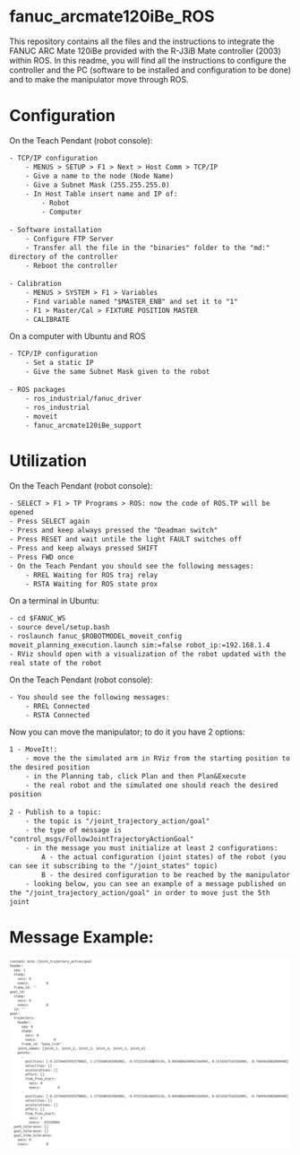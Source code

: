 # fanuc_arcmate120iBe_ROS
This repository contains all the files and the instructions to integrate the FANUC ARC Mate 120iBe provided with the R-J3iB Mate controller (2003) within ROS.
In this readme, you will find all the instructions to configure the controller and the PC (software to be installed and configuration to be done) and to make the manipulator move through ROS.

# Configuration

On the Teach Pendant (robot console):

	- TCP/IP configuration
		- MENUS > SETUP > F1 > Next > Host Comm > TCP/IP
		- Give a name to the node (Node Name)
		- Give a Subnet Mask (255.255.255.0)
		- In Host Table insert name and IP of:
			- Robot
			- Computer

	- Software installation
		- Configure FTP Server
		- Transfer all the file in the "binaries" folder to the "md:" directory of the controller
		- Reboot the controller

	- Calibration
		- MENUS > SYSTEM > F1 > Variables
		- Find variable named "$MASTER_ENB" and set it to "1"
		- F1 > Master/Cal > FIXTURE POSITION MASTER
		- CALIBRATE

On a computer with Ubuntu and ROS

	- TCP/IP configuration
		- Set a static IP
		- Give the same Subnet Mask given to the robot
		
	- ROS packages
		- ros_industrial/fanuc_driver
		- ros_industrial
		- moveit
		- fanuc_arcmate120iBe_support

# Utilization

On the Teach Pendant (robot console):

	- SELECT > F1 > TP Programs > ROS: now the code of ROS.TP will be opened
	- Press SELECT again
	- Press and keep always pressed the "Deadman switch"
	- Press RESET and wait untile the light FAULT switches off
	- Press and keep always pressed SHIFT
	- Press FWD once
	- On the Teach Pendant you should see the following messages:
		- RREL Waiting for ROS traj relay
		- RSTA Waiting for ROS state prox

On a terminal in Ubuntu:

	- cd $FANUC_WS
	- source devel/setup.bash
	- roslaunch fanuc_$ROBOTMODEL_moveit_config moveit_planning_execution.launch sim:=false robot_ip:=192.168.1.4
	- RViz should open with a visualization of the robot updated with the real state of the robot

On the Teach Pendant (robot console):

	- You should see the following messages:
		- RREL Connected
		- RSTA Connected

Now you can move the manipulator; to do it you have 2 options:

	1 - MoveIt!: 
		- move the the simulated arm in RViz from the starting position to the desired position
		- in the Planning tab, click Plan and then Plan&Execute
		- the real robot and the simulated one should reach the desired position

	2 - Publish to a topic:
		- the topic is "/joint_trajectory_action/goal"
		- the type of message is "control_msgs/FollowJointTrajectoryActionGoal"
		- in the message you must initialize at least 2 configurations:
			A - the actual configuration (joint states) of the robot (you can see it subscribing to the "/joint_states" topic)
			B - the desired configuration to be reached by the manipulator
		- looking below, you can see an example of a message published on the "/joint_trajectory_action/goal" in order to move just the 5th joint

# Message Example:
![Prova](https://github.com/LorenzoDemari/fanuc_arcmate120iBe_ROS/blob/developing/message.png)
